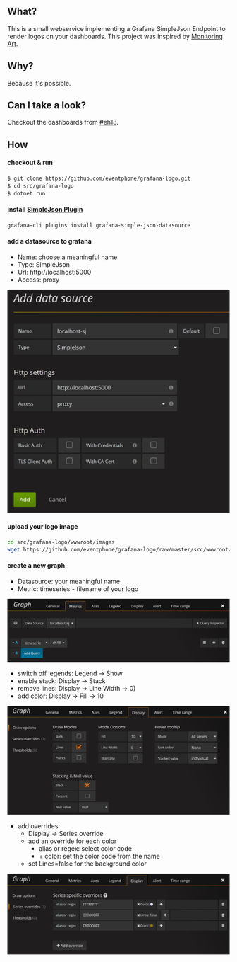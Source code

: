 ## What?
This is a small webservice implementing a Grafana SimpleJson Endpoint to render logos on your dashboards. This project was inspired by [Monitoring Art](https://github.com/monitoringartist/grafana-monitoring-art).

## Why?
Because it's possible.

## Can I take a look?
Checkout the dashboards from [#eh18](https://youtu.be/5eguMOTkq_8).

## How

#### checkout & run
``` sh
$ git clone https://github.com/eventphone/grafana-logo.git
$ cd src/grafana-logo
$ dotnet run
```
#### install [SimpleJson Plugin](https://grafana.com/plugins/grafana-simple-json-datasource/installation)
``` sh
grafana-cli plugins install grafana-simple-json-datasource
```
#### add a datasource to grafana
* Name: choose a meaningful name
* Type: SimpleJson
* Url: http://localhost:5000
* Access: proxy

![grafana datasource](https://github.com/eventphone/grafana-logo/raw/master/doc/datasource.png)

#### upload your logo image
```sh
cd src/grafana-logo/wwwroot/images
wget https://github.com/eventphone/grafana-logo/raw/master/src/wwwroot/images/eventphone_logo_schriftzug.png
```

#### create a new graph
* Datasource: your meaningful name
* Metric: timeseries - filename of your logo

![Metrics](https://github.com/eventphone/grafana-logo/raw/master/doc/metrics.png)

* switch off legends: Legend -> Show
* enable stack: Display -> Stack
* remove lines: Display -> Line Width -> 0)
* add color: Display -> Fill -> 10

![Display](https://github.com/eventphone/grafana-logo/raw/master/doc/display.png)

* add overrides:
  * Display -> Series override
  * add an override for each color
    * alias or regex: select color code
    * \+ color: set the color code from the name
  * set Lines=false for the background color

![Overrides](https://github.com/eventphone/grafana-logo/raw/master/doc/overrides.png)
